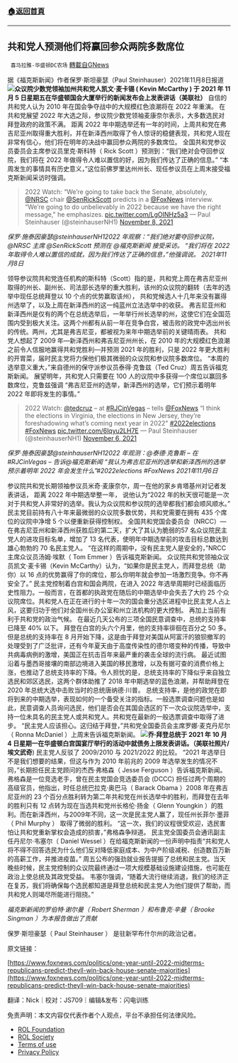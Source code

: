 ###  [:house:返回首頁](https://github.com/ourhimalayas/txt)
---


## 共和党人预测他们将赢回参众两院多数席位
` 喜马拉雅-华盛顿DC农场` [轉載自GNews](https://gnews.org/zh-hans/1657586/)

据《福克斯新闻》作者保罗·斯坦豪瑟（Paul Steinhauser）2021年11月8日报道
![](https://assets.gnews.org/wp-content/uploads/2021/11/图片1-51.png)**众议院少数党领袖加州共和党人凯文·麦卡锡 ( Kevin McCarthy ) 于 2021 年 11 月 5 日星期五在华盛顿国会大厦举行的新闻发布会上发表讲话（美联社）**
自信的共和党人认为 2010 年在国会争夺战中的大规模红色浪潮将在 2022 年重演。
 在共和党展望 2022 年大选之际，参议院少数党领袖麦康奈尔表示，大多数选民对拜登政府的政策不满。
 距离 2022 年中期选举还有一年的时间，上周共和党在弗吉尼亚州取得重大胜利，并在新泽西州取得了令人惊讶的稳健表现，共和党人现在非常有信心，他们将在明年的决战中赢回参众两院的多数席位。
 全国共和党参议员委员会主席参议员里克·斯科特（ Rick Scott ）预测到：“我们绝对会夺回参议院，我们将在 2022 年做得令人难以置信的好，因为我们传达了正确的信息。”
 “本周发生的事情具有历史意义，”这位前佛罗里达州州长、现任参议员在上周末接受福克斯新闻采访时强调。



> 2022 Watch: “We’re going to take back the Senate, absolutely, [@NRSC](https://twitter.com/NRSC?ref_src=twsrc%5Etfw) chair [@SenRickScott](https://twitter.com/SenRickScott?ref_src=twsrc%5Etfw) predicts in a [@FoxNews](https://twitter.com/FoxNews?ref_src=twsrc%5Etfw) interview. “We’re going to do unbelievably in 2022 because we have the right message," he emphasizes. [pic.twitter.com/LgOINHz5a3](https://t.co/LgOINHz5a3)
> — Paul Steinhauser (@steinhauserNH1) [November 8, 2021](https://twitter.com/steinhauserNH1/status/1457784826434523141?ref_src=twsrc%5Etfw)



*保罗·施泰因豪瑟@steinhauserNH12022 年观察：“我们绝对要夺回参议院，@NRSC 主席 @SenRickScott   预测在 @福克斯新闻 接受采访。 “我们将在 2022 年取得令人难以置信的成就，因为我们传达了正确的信息，”他强调说。*
*2021年11月8日*

领导参议院共和党连任机构的斯科特（Scott）指的是，共和党上周在弗吉尼亚州取得的州长、副州长、司法部长选举的重大胜利，该州的众议院的翻转（去年的选举中现任总统拜登以 10 个点的优势赢取该州）， 共和党候选人十几年来没有赢得州选举了，以及上周在新泽西州的这一纯蓝州立法选举中的收获。
 弗吉尼亚州和新泽西州是仅有的两个在总统选举后，一年举行州长选举的州，这使它们在全国范围内受到极大关注。这两个州都有从前一年在竞争白宫，被击败的政党中选出州长的传统。两州，尤其是弗吉尼亚，都被视为来年中期选举前的关键晴雨表。
 共和党人想起了 2009 年—新泽西州和弗吉尼亚州州长，在 2010 年的大规模红色浪潮之前令人信服地赢得共和党胜利—并预测 2021 年的胜利，只是 2022 年更大胜利的开胃菜，届时民主党将力保他们极其微弱的众议院和参议院多数席位。
 “本周的选举意义重大，”来自德州的保守派参议员泰得·克鲁兹（Ted Cruz）周五告诉福克斯新闻。
 展望明年，共和党人只需要在 100 人的议院中多获得一个席位以赢回多数席位，克鲁兹强调 “弗吉尼亚州的选举，新泽西州的选举，它们预示着明年 2022 年即将发生的事情。”



> 2022 Watch: [@tedcruz](https://twitter.com/tedcruz?ref_src=twsrc%5Etfw) – at [#RJCinVegas](https://twitter.com/hashtag/RJCinVegas?src=hash&amp;ref_src=twsrc%5Etfw) – tells [@FoxNews](https://twitter.com/FoxNews?ref_src=twsrc%5Etfw)
> “I think the elections in Virginia, the elections in New Jersey, they’re foreshadowing what’s coming next year in 2022" [#2022elections](https://twitter.com/hashtag/2022elections?src=hash&amp;ref_src=twsrc%5Etfw) [#FoxNews](https://twitter.com/hashtag/FoxNews?src=hash&amp;ref_src=twsrc%5Etfw) [pic.twitter.com/6lqyu2LH7E](https://t.co/6lqyu2LH7E)
> — Paul Steinhauser (@steinhauserNH1) [November 6, 2021](https://twitter.com/steinhauserNH1/status/1456997748352319494?ref_src=twsrc%5Etfw)



*保罗·施泰因豪瑟@steinhauserNH12022 年观测：@泰德·克鲁斯  – 在#RJCinVegas – 告诉@福克斯新闻*
*“我认为弗吉尼亚州的选举和新泽西州的选举预示着明年 2022 年会发生什么”#2022elections #FoxNews*
*2021年11月6日*

参议院共和党长期领袖参议员米奇·麦康奈尔，周一在他的家乡肯塔基州对记者发表讲话， 距离 2022 年中期选举整一年， 说他认为“2022 年的秋天很可能是一次对于共和党人非常好的选举。我认为众议院和参议院的选举都我们都会顺风顺水。” 
 民主党目前持有八十年来最微弱的众议院多数优势，共和党需要在拥有 435 个席位的议院中净增 5 个以便重新获得控制权。
 全国共和党国会委员会（NRCC）—在弗吉尼亚州和新泽西州获胜后的第二天，扩大了其认为脆弱的57 名众议院民主党人的进攻目标名单，增加了 13 名代表，使明年中期选举前的攻击目标总数达到雄心勃勃的 70 名民主党人。
 “在这样的周期中，没有民主党人是安全的，”NRCC 主席众议员汤姆·埃默（ Tom Emmer ）告诉福克斯新闻。
 众议院共和党领袖众议员凯文·麦卡锡（Kevin McCarthy）认为，“如果你是民主党人，而拜登总统（助你）以 16 点的优势赢得了你的席位，那么你明年就会参加一场激烈竞争。你不再安全了。”
 民主党控制着白宫和国会两院，在进入 2022 年选举周期时已经面临历史性阻力。一般而言，在首都的执政党在随后的中期选举中会失去了大约 25 个众议院席位。共和党人在正在进行的十年一次的国会重分选区进程中比民主党人占上风，这要归功于他们对全国州长办公室和州立法机构的更大控制。
 再加上当前有利于共和党的政治气候。
 在最近几天公布的三项全国民意调查中，总统的支持率已降至 40% 以下。 拜登在白宫的头六个月里，他的支持率徘徊在百分之 50 多。但是总统的支持率在 8 月开始下降，这是由于拜登对美国从阿富汗的狼狈撤军的处理受到了广泛批评，还有今年夏天由于高度传染性的德尔塔变种的传播，导致中共病毒病例的激增，美国正在抗击百年来最严重的袭击全球的流行病。
 最近试图沿着与墨西哥接壤的南部边境进入美国的移民激增，以及有据可查的消费价格上涨，也推动了总统支持率的下降。令人担忧的是，总统支持率的下降似乎来自独立选民和郊区选民，这两个群体助推了 2018 年中期选举的蓝色浪潮，并帮助拜登在 2020 年总统大选中击败当时的总统唐纳德·川普。
 总统支持率，是他的政党在即将到来的中期选举，表现如何的一个备受关注的指标。一般选票调查问题也是如此，民意调查人员询问选民，他们是否会在其国会选区的下一次众议院选举中，支持一位未具名的民主党人或共和党人。共和党在最新的一般选票调查中取得了进步。
 “民主党人应该担心。这归结于拜登，”共和党全国委员会主席罗娜·麦克丹尼尔（ Ronna McDaniel ）上周末告诉福克斯新闻。
![](https://assets.gnews.org/wp-content/uploads/2021/11/图片2-20.png)**乔·拜登总统于 2021 年 10 月 4 日星期一在华盛顿白宫国宴厅举行的活动中就债务上限发表讲话。（美联社照片/埃文武奇**)
民主党人反驳了 2009/2010 与 2021/2022 的比较。
 “2021 年选举日不是我们想要的结果，但这与作为 2010 年前兆的 2009 年选举发生的情况不同，”长期担任民主党顾问的杰西·弗格森（ Jesse Ferguson ）告诉福克斯新闻。
 弗格森是一位竞选老手，曾在民主党国会竞选委员会 (DCCC) 担任过两个周期的高级官员，他指出，时任总统巴拉克·奥巴马（ Barack Obama ）2008 年在弗吉尼亚州的 23 个百分点胜利转为第二年共和党在州长选举中的胜利，而拜登在去年的胜利只有 12 点转为现在当选共和党州长格伦·扬金（ Glenn Youngkin  ）的胜利。而在新泽西州，与2009年不同，这一次是民主党人赢了，现任州长菲尔·墨菲（ Phil Murphy ） 取得了微弱的胜利。
 “这一次，我们的议程很受欢迎，选民害怕让共和党重新掌权会造成的损害，”弗格森争辩道。
 民主党全国委员会通讯副主任丹尼尔·韦塞尔（ Daniel Wessel ）在给福克斯新闻的一份声明中指责“共和党人将不得不回答选民为什么他们反对降低家庭成本、为中产阶级减税、创造数百万新的高薪工作，并推进疫苗。”
 周五公布的强劲就业报告提振了总统和民主党。当天晚些时候，民主党控制的众议院最终通过一项大规模基础设施建设措施，也可能在政治上使总统及其政党受益。
 韦塞尔强调，“随着大流行继续消退，我们的经济正在复苏，我们将确保每个选民都知道是拜登总统和民主党人为他们提供了帮助，而共和党人则竭尽所能进行阻挠。”



*福克斯新闻的罗伯特·谢尔曼（ Robert Sherman ）和布鲁克·辛曼（ Brooke Singman ）为本报告做出了贡献*

保罗·斯坦豪瑟（ Paul Steinhauser ） 是驻新罕布什尔州的政治记者。

原文链接：

[https://www.foxnews.com/politics/one-year-until-2022-midterms-republicans-predict-theyll-win-back-house-senate-majorities](https://www.foxnews.com/politics/one-year-until-2022-midterms-republicans-predict-theyll-win-back-house-senate-majorities)

翻译：Nick｜校对：JS709｜编辑&发布：闪电训练

 

免责声明：本文内容仅代表作者个人观点，平台不承担任何法律风险。

- [ROL Foundation](https://rolfoundation.org/)
- [ROL Society](https://rolsociety.org/)
- [Terms of use](https://gnews.org/terms-of-use-3/)
- [Privacy Policy](https://gnews.org/privacy-policy/)
